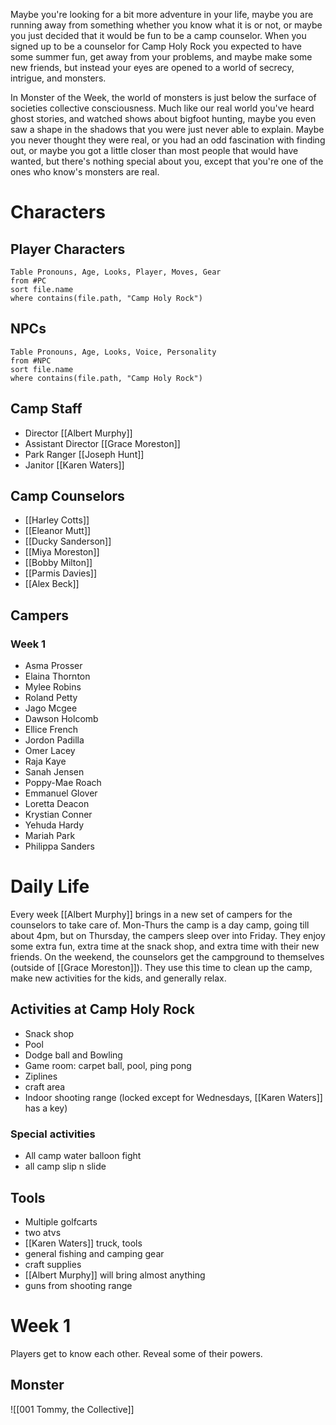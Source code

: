 Maybe you're looking for a bit more adventure in your life, maybe you are running away from something whether you know what it is or not, or maybe you just decided that it would be fun to be a camp counselor. When you signed up to be a counselor for Camp Holy Rock you expected to have some summer fun, get away from your problems, and maybe make some new friends, but instead your eyes are opened to a world of secrecy, intrigue, and monsters. 

In Monster of the Week, the world of monsters is just below the surface of societies collective consciousness. Much like our real world you've heard ghost stories, and watched shows about bigfoot hunting, maybe you even saw a shape in the shadows that you were just never able to explain. Maybe you never thought they were real, or you had an odd fascination with finding out, or maybe you got a little closer than most people that would have wanted, but there's nothing special about you, except that you're one of the ones who know's monsters are real.

# Characters
## Player Characters
```dataview
Table Pronouns, Age, Looks, Player, Moves, Gear
from #PC 
sort file.name
where contains(file.path, "Camp Holy Rock")
```
## NPCs
```dataview
Table Pronouns, Age, Looks, Voice, Personality
from #NPC
sort file.name
where contains(file.path, "Camp Holy Rock")
```
## Camp Staff
- Director [[Albert Murphy]]
- Assistant Director [[Grace Moreston]]
- Park Ranger [[Joseph Hunt]]
- Janitor [[Karen Waters]]
## Camp Counselors
- [[Harley Cotts]]
- [[Eleanor Mutt]]
- [[Ducky Sanderson]]
- [[Miya Moreston]]
- [[Bobby Milton]]
- [[Parmis Davies]]
- [[Alex Beck]]

## Campers
### Week 1
- Asma Prosser
- Elaina Thornton
- Mylee Robins
- Roland Petty
- Jago Mcgee
- Dawson Holcomb
- Ellice French
- Jordon Padilla
- Omer Lacey
- Raja Kaye
- Sanah Jensen
- Poppy-Mae Roach
- Emmanuel Glover
- Loretta Deacon
- Krystian Conner
- Yehuda Hardy
- Mariah Park
- Philippa Sanders


# Daily Life
Every week [[Albert Murphy]] brings in a new set of campers for the counselors to take care of. Mon-Thurs the camp is a day camp, going till about 4pm, but on Thursday, the campers sleep over into Friday. They enjoy some extra fun, extra time at the snack shop, and extra time with their new friends. On the weekend, the counselors get the campground to themselves (outside of [[Grace Moreston]]). They use this time to clean up the camp, make new activities for the kids, and generally relax. 

## Activities at Camp Holy Rock
- Snack shop
- Pool
- Dodge ball and Bowling
- Game room: carpet ball, pool, ping pong
- Ziplines
- craft area
- Indoor shooting range (locked except for Wednesdays, [[Karen Waters]] has a key)
### Special activities
- All camp water balloon fight
- all camp slip n slide
## Tools
- Multiple golfcarts
- two atvs
- [[Karen Waters]] truck, tools
- general fishing and camping gear
- craft supplies
- [[Albert Murphy]] will bring almost anything
- guns from shooting range

# Week 1
Players get to know each other. Reveal some of their powers.
## Monster
![[001 Tommy, the Collective]]